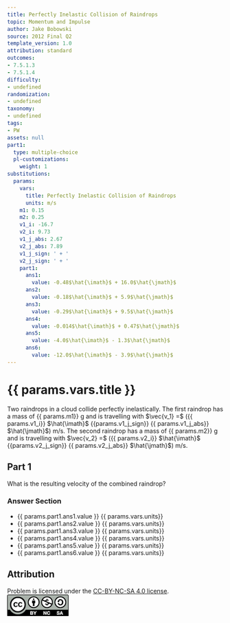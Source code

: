 ```yaml
---
title: Perfectly Inelastic Collision of Raindrops
topic: Momentum and Impulse
author: Jake Bobowski
source: 2012 Final Q2
template_version: 1.0
attribution: standard
outcomes:
- 7.5.1.3
- 7.5.1.4
difficulty:
- undefined
randomization:
- undefined
taxonomy:
- undefined
tags:
- PW
assets: null
part1:
  type: multiple-choice
  pl-customizations:
    weight: 1
substitutions:
  params:
    vars:
      title: Perfectly Inelastic Collision of Raindrops
      units: m/s
    m1: 0.15
    m2: 0.25
    v1_i: -16.7
    v2_i: 9.73
    v1_j_abs: 2.67
    v2_j_abs: 7.89
    v1_j_sign: ' + '
    v2_j_sign: ' + '
    part1:
      ans1:
        value: -0.48$\hat{\imath}$ + 16.0$\hat{\jmath}$
      ans2:
        value: -0.18$\hat{\imath}$ + 5.9$\hat{\jmath}$
      ans3:
        value: -0.29$\hat{\imath}$ + 9.5$\hat{\jmath}$
      ans4:
        value: -0.014$\hat{\imath}$ + 0.47$\hat{\jmath}$
      ans5:
        value: -4.0$\hat{\imath}$ - 1.3$\hat{\jmath}$
      ans6:
        value: -12.0$\hat{\imath}$ - 3.9$\hat{\jmath}$
---
```

# {{ params.vars.title }}
Two raindrops in a cloud collide perfectly inelastically. The first raindrop has a mass of {{ params.m1}} g and is travelling with $\vec{v_1} =$ ({{ params.v1_i}} $\hat{\imath}$ {{params.v1_j_sign}} {{ params.v1_j_abs}} $\hat{\jmath}$) m/s.
The second raindrop has a mass of {{ params.m2}} g and is travelling with $\vec{v_2} =$ ({{ params.v2_i}} $\hat{\imath}$ {{params.v2_j_sign}} {{ params.v2_j_abs}} $\hat{\jmath}$) m/s.

## Part 1

What is the resulting velocity of the combined raindrop?

### Answer Section

- {{ params.part1.ans1.value }} {{ params.vars.units}}
- {{ params.part1.ans2.value }} {{ params.vars.units}}
- {{ params.part1.ans3.value }} {{ params.vars.units}}
- {{ params.part1.ans4.value }} {{ params.vars.units}}
- {{ params.part1.ans5.value }} {{ params.vars.units}}
- {{ params.part1.ans6.value }} {{ params.vars.units}}

## Attribution

Problem is licensed under the [CC-BY-NC-SA 4.0 license](https://creativecommons.org/licenses/by-nc-sa/4.0/).<br> ![The Creative Commons 4.0 license requiring attribution-BY, non-commercial-NC, and share-alike-SA license.](https://raw.githubusercontent.com/firasm/bits/master/by-nc-sa.png)